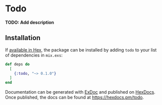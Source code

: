 # Todo

**TODO: Add description**

## Installation

If [available in Hex](https://hex.pm/docs/publish), the package can be installed by adding `todo` to your list of
dependencies in `mix.exs`:

```elixir
def deps do
  [
    {:todo, "~> 0.1.0"}
  ]
end
```

Documentation can be generated with [ExDoc](https://github.com/elixir-lang/ex_doc)
and published on [HexDocs](https://hexdocs.pm). Once published, the docs can be found at <https://hexdocs.pm/todo>.

